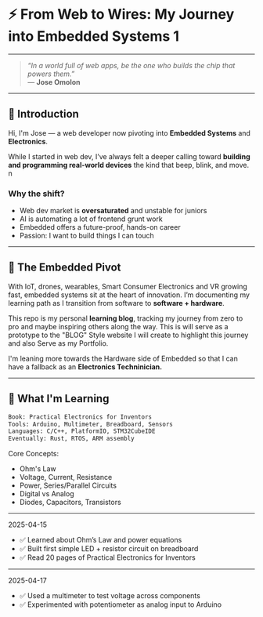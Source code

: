 # ⚡ From Web to Wires: My Journey into Embedded Systems 1

---

> _“In a world full of web apps, be the one who builds the chip that powers them.”_  
> — **Jose Omolon**

---
## 🧭 Introduction

Hi, I'm Jose — a web developer now pivoting into **Embedded Systems** and **Electronics**.

While I started in web dev, I’ve always felt a deeper calling toward **building and programming real-world devices** the kind that beep, blink, and move.
n
### Why the shift?

- Web dev market is **oversaturated** and unstable for juniors
- AI is automating a lot of frontend grunt work
- Embedded offers a future-proof, hands-on career
- Passion: I want to build things I can touch

---

## 🚀 The Embedded Pivot

With IoT, drones, wearables, Smart Consumer Electronics and VR growing fast,  embedded systems sit at the heart of innovation. I’m documenting my learning path  as I transition from software to **software + hardware**.

This repo is my personal **learning blog**, tracking my journey from zero to pro and maybe inspiring others along the way. This is will serve as a prototype to the "BLOG" Style website I will create to highlight this journey and also Serve as my Portfolio.

I'm leaning more towards the Hardware side of Embedded so that I can have a fallback as an **Electronics Techninician.**

---

## 📘 What I'm Learning

```txt
Book: Practical Electronics for Inventors
Tools: Arduino, Multimeter, Breadboard, Sensors
Languages: C/C++, PlatformIO, STM32CubeIDE
Eventually: Rust, RTOS, ARM assembly
```

Core Concepts:
- Ohm's Law
- Voltage, Current, Resistance
- Power, Series/Parallel Circuits
- Digital vs Analog
- Diodes, Capacitors, Transistors

---
2025-04-15

- ✅ Learned about Ohm’s Law and power equations
- ✅ Built first simple LED + resistor circuit on breadboard
- ✅ Read 20 pages of Practical Electronics for Inventors

---
2025-04-17

- ✅ Used a multimeter to test voltage across components
- ✅ Experimented with potentiometer as analog input to Arduino
